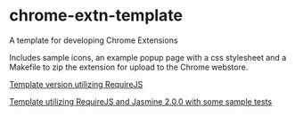chrome-extn-template
====================

A template for developing Chrome Extensions

Includes sample icons, an example popup page with a css stylesheet and a Makefile to zip the extension for upload to the Chrome webstore.

[Template version utilizing RequireJS](https://github.com/meyn/chrome-extn-template/tree/with-requirejs)

[Template utilizing RequireJS and Jasmine 2.0.0 with some sample tests](https://github.com/meyn/chrome-extn-template/tree/requirejs+jasmine2)
